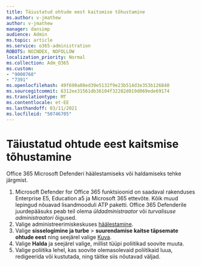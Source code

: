 ```yaml
---
title: Täiustatud ohtude eest kaitsmise tõhustamine
ms.author: v-jmathew
author: v-jmathew
manager: dansimp
audience: Admin
ms.topic: article
ms.service: o365-administration
ROBOTS: NOINDEX, NOFOLLOW
localization_priority: Normal
ms.collection: Adm_O365
ms.custom:
- "9000760"
- "7391"
ms.openlocfilehash: 49f690a08ed39e5132f9e23b514d3e353b126840
ms.sourcegitcommit: 6312ee31561db36104f32282d019d069ede69174
ms.translationtype: MT
ms.contentlocale: et-EE
ms.lasthandoff: 03/11/2021
ms.locfileid: "50746705"
---
```

# <a name="increase-protection-from-advanced-threats"></a>Täiustatud ohtude eest kaitsmise tõhustamine

Office 365 Microsoft Defenderi häälestamiseks või haldamiseks tehke järgmist.

1. Microsoft Defender for Office 365 funktsioonid on saadaval rakenduses Enterprise E5, Education a5 ja Microsoft 365 ettevõte. Kõik muud lepingud nõuavad lisandmooduli ATP paketti. Office 365 Defenderile juurdepääsuks peab teil olema *üldadministraator* või *turvalisuse administraatori* õigused.
2. Valige administreerimiskeskuses [häälestamine](https://go.microsoft.com/fwlink/p/?linkid=2075721).
3. Valige **sisselogimine ja turbe**  >  **suurendamise kaitse täpsemate ohtude eest** ning seejärel valige [Kuva](https://go.microsoft.com/fwlink/?linkid=2109302).
4. Valige **Halda** ja seejärel valige, millist tüüpi poliitikad soovite muuta.
5. Valige poliitika lehel, kas soovite olemasolevaid poliitikaid luua, redigeerida või kustutada, ning täitke siis nõutavad väljad.
